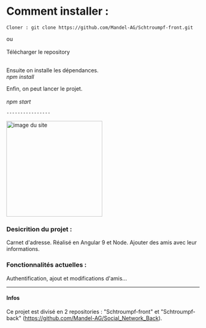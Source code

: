 <h1>Comment installer :</h1> 

	Cloner : git clone https://github.com/Mandel-AG/Schtroumpf-front.git
  
ou </br>
</br>
Télécharger le repository</strong>
	
</br>
Ensuite on installe les dépendances.</br>
	<em>npm install </em>
  </br>
	
Enfin, on peut lancer le projet.</br>
</br>
	<em>npm start</em>
	

	
	----------------
	
	
<img src="https://agb-man-portfolio.netlify.app/static/media/appartoo.3d173490.png" alt="image du site" width="250"/>
	
	


<h3>Desicrition du projet :</h3>

Carnet d'adresse.
Réalisé en Angular 9 et Node.
Ajouter des amis avec leur informations.


<h3>Fonctionnalités actuelles :</h3>

Authentification, ajout et modifications d'amis...
 

-----------

<h4>Infos</h4>

Ce projet est divisé en 2 repositories : "Schtroumpf-front" et "Schtroumpf-back" (https://github.com/Mandel-AG/Social_Network_Back).




